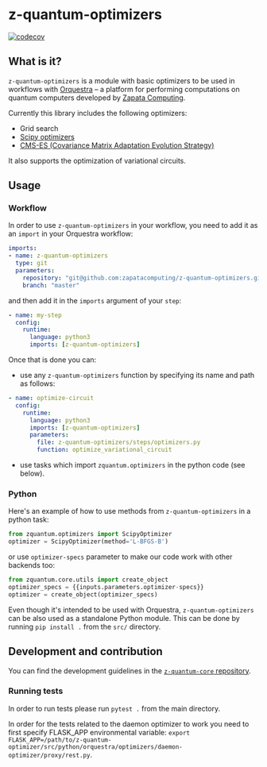 # z-quantum-optimizers

[![codecov](https://codecov.io/gh/zapatacomputing/z-quantum-optimizers/branch/master/graph/badge.svg?token=JZ7YI4DWOE)](https://codecov.io/gh/zapatacomputing/z-quantum-optimizers)

## What is it?

`z-quantum-optimizers` is a module with basic optimizers to be used in workflows with [Orquestra](https://www.zapatacomputing.com/orquestra/) – a platform for performing computations on quantum computers developed by [Zapata Computing](https://www.zapatacomputing.com).

Currently this library includes the following optimizers:
- Grid search
- [Scipy optimizers](https://docs.scipy.org/doc/scipy/reference/generated/scipy.optimize.minimize.html)
- [CMS-ES (Covariance Matrix Adaptation Evolution Strategy) ](https://github.com/CMA-ES/pycma)

It also supports the optimization of variational circuits.

## Usage

### Workflow
In order to use `z-quantum-optimizers` in your workflow, you need to add it as an `import` in your Orquestra workflow:

```yaml
imports:
- name: z-quantum-optimizers
  type: git
  parameters:
    repository: "git@github.com:zapatacomputing/z-quantum-optimizers.git"
    branch: "master"
```

and then add it in the `imports` argument of your `step`:

```yaml
- name: my-step
  config:
    runtime:
      language: python3
      imports: [z-quantum-optimizers]
```

Once that is done you can:
- use any `z-quantum-optimizers` function by specifying its name and path as follows:
```yaml
- name: optimize-circuit
  config:
    runtime:
      language: python3
      imports: [z-quantum-optimizers]
      parameters:
        file: z-quantum-optimizers/steps/optimizers.py
        function: optimize_variational_circuit
```
- use tasks which import `zquantum.optimizers` in the python code (see below).

### Python

Here's an example of how to use methods from `z-quantum-optimizers` in a python task:

```python
from zquantum.optimizers import ScipyOptimizer
optimizer = ScipyOptimizer(method='L-BFGS-B')
```

or use `optimizer-specs` parameter to make our code work with other backends too:

```python
from zquantum.core.utils import create_object
optimizer_specs = {{inputs.parameters.optimizer-specs}}
optimizer = create_object(optimizer_specs)
```

Even though it's intended to be used with Orquestra, `z-quantum-optimizers` can be also used as a standalone Python module.
This can be done by running `pip install .` from the `src/` directory.


## Development and contribution

You can find the development guidelines in the [`z-quantum-core` repository](https://github.com/zapatacomputing/z-quantum-core).

### Running tests

In order to run tests please run `pytest .` from the main directory.

In order for the tests related to the daemon optimizer to work you need to first specify FLASK_APP environmental variable:
`export FLASK_APP=/path/to/z-quantum-optimizer/src/python/orquestra/optimizers/daemon-optimizer/proxy/rest.py`.
